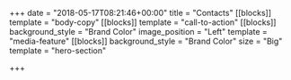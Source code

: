 +++
date = "2018-05-17T08:21:46+00:00"
title = "Contacts"
[[blocks]]
template = "body-copy"
[[blocks]]
template = "call-to-action"
[[blocks]]
background_style = "Brand Color"
image_position = "Left"
template = "media-feature"
[[blocks]]
background_style = "Brand Color"
size = "Big"
template = "hero-section"

+++
